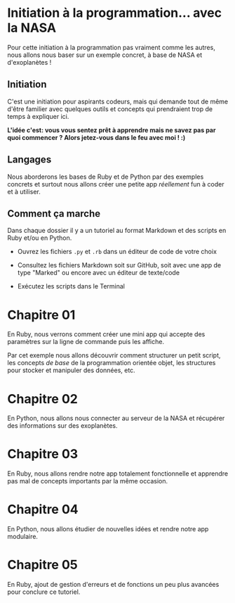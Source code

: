 # Initiation à la programmation... avec la NASA

Pour cette initiation à la programmation pas vraiment comme les autres, nous
allons nous baser sur un exemple concret, à base de NASA et d'exoplanètes&nbsp;!

## Initiation

C'est une initiation pour aspirants codeurs, mais qui demande tout de même d'être familier avec quelques outils et concepts qui prendraient trop de temps à expliquer ici.

**L'idée c'est: vous vous sentez prêt à apprendre mais ne savez pas par quoi commencer&nbsp;? Alors jetez-vous dans le feu avec moi&nbsp;! :)**

## Langages

Nous aborderons les bases de Ruby et de Python par des exemples concrets et surtout nous allons créer une petite app *réellement* fun à coder et à utiliser.

## Comment ça marche

Dans chaque dossier il y a un tutoriel au format Markdown et des scripts en Ruby et/ou en Python.

- Ouvrez les fichiers `.py` et `.rb` dans un éditeur de code de votre choix

- Consultez les fichiers Markdown soit sur GitHub, soit avec une app de type "Marked" ou encore avec un éditeur de texte/code

- Exécutez les scripts dans le Terminal

# Chapitre 01

En Ruby, nous verrons comment créer une mini app qui accepte des paramètres sur la ligne de commande puis les affiche.

Par cet exemple nous allons découvrir comment structurer un petit script, les concepts *de base* de la programmation orientée objet, les structures pour stocker et manipuler des données, etc.

# Chapitre 02

En Python, nous allons nous connecter au serveur de la NASA et récupérer des informations sur des exoplanètes.

# Chapitre 03

En Ruby, nous allons rendre notre app totalement fonctionnelle et apprendre pas mal de concepts importants par la même occasion.

# Chapitre 04

En Python, nous allons étudier de nouvelles idées et rendre notre app modulaire.

# Chapitre 05

En Ruby, ajout de gestion d'erreurs et de fonctions un peu plus avancées pour conclure ce tutoriel.
